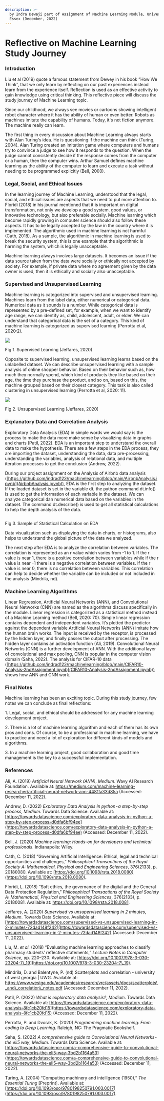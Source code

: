 ```yaml
---
description: >-
  by Indra Dewaji part of Assignment of Machine Learning Module, University of
  Essex (December, 2022)
---
```


# Reflective on Machine Learning Study Journey

### Introduction

Liu et al (2019) quote a famous statement from Dewey in his book “How We Think”, that we only learn by reflecting on our past experiences instead learn from the experience itself. Reflection is used as an effective activity to gain knowledge using critical thinking. This reflective piece will discuss the study journey of Machine Learning topic.

Since our childhood, we always see movies or cartoons showing intelligent robot character where it has the ability of human or even better. Robots as machines imitate the capability of humans. Today, it's not fiction anymore. The machine really can learn.

The first thing in every discussion about Machine Learning always starts with Alan Turing's idea. He is questioning if the machine can think (Turing, 2004). Alan Turing created an imitation game where computers and humans try to convince a judge to see how it responds to the question. When the judge cannot consistently decide if the response comes from the computer or a human, then the computer wins. Arthur Samuel defines machine learning as the ability of the computer to learn and execute a task without needing to be programmed explicitly (Bell, 2000).

### Legal, Social, and Ethical Issues

In the learning journey of Machine Learning, understood that the legal, social, and ethical issues are aspects that we need to put more attention to. Floridi (2018) in his journal mentioned that it is important on digital transformation, not only we develop a good system, good values, or innovative technology, but also preferable socially. Machine learning which become rapidly growing in computer science should also follow these aspects. It has to be legally accepted by the law in the country where it is implemented. The algorithmic used in machine learning is not harmful (Cath, 2018). As a sample, the algorithmic in machine learning is used to break the security system, this is one example that the algorithmic is harming the system, which is legally unacceptable.

Machine learning always involves large datasets. It becomes an issue if the data source taken from the data were socially or ethically not accepted by society. For example, if private data where no agreement given by the data owner is used, then it is ethically and socially also unacceptable.

### Supervised and Unsupervised Learning

Machine learning is categorized into supervised and unsupervised learning. Machines learn from the label data, either numerical or categorical data. Numerical data as it sounds is a number. While categorical data is represented by a pre-defined set, for example, when we want to identify age range, we can identify as, child, adolescent, adult, or elder. We can understand that categorical data is the set of a category. This kind of machine learning is categorized as supervised learning (Perrotta et al, 2020:2).

![](.gitbook/assets/image.png)

Fig 1. Supervised Learning (Jeffares, 2020)

Opposite to supervised learning, unsupervised learning learns based on the unlabelled dataset. We can describe unsupervised learning with a sample analysis of online shopper behavior. Based on their behavior such as, how much they normally spend, which kind of products they like based on their age, the time they purchase the product, and so on, based on this, the machine grouped based on their closest category. This task is also called clustering in unsupervised learning (Perrotta et al, 2020: 11).

![](<.gitbook/assets/image (1).png>)

Fig 2. Unsupervised Learning (Jeffares, 2020)

### Explanatory Data and Correlation Analysis

Exploratory Data Analysis (EDA) in simple words we would say is the process to make the data more make sense by visualizing data in graphs and charts (Patil, 2022).  EDA is an important step to understand the overall data to make the hypothesis. There are a few steps in the EDA process, they are importing the dataset, understanding the data, data pre-processing, understanding the variables, analysis of relational data, and multiple iteration processes to get the conclusion (Andrew, 2022).

During our project assignment on the Analysis of Airbnb data analysis ([https://github.com/indrad123/machinelearning/blob/main/AirbnbAnalysis.ipynb](AirbnbAnalysis.ipynb)), EDA is the first step to analyzing the dataset. If the loaded dataset is set in the variable dt, the python command dt.info() is used to get the information of each variable in the dataset. We can analyze categorical dan numerical data based on the variables in the dataset. The command dt.describe() is used to get all statistical calculations to help the depth analysis of the data.

<figure><img src=".gitbook/assets/image (2).png" alt=""><figcaption></figcaption></figure>

Fig 3. Sample of Statistical Calculation on EDA

Data visualization such as displaying the data in charts, or histograms, also helps to understand the global picture of the data we analyzed.

The next step after EDA is to analyze the correlation between variables. The correlation is represented as an r value which varies from -1 to 1. If the r value is near 1, there is a positive correlation between variables while if the r value is near -1 there is a negative correlation between variables. If the r value is near 0, there is no correlation between variables. This correlation can help to decide whether the variable can be included or not included in the analysis (Mindrila, nd).

### Machine Learning Algorithms

Linear Regression, Artificial Neural Networks (ANN), and Convolutional Neural Networks (CNN) are named as the algorithms discuss specifically in the module. Linear regression is categorized as a statistical method instead of a Machine Learning method (Bell, 2020: 70). Simple linear regression contains dependent and independent variables. It’s plotted the predictor against the dependent variable.Artificial Neural Networks (ANN) imitate how the human brain works. The input is received by the receptor, is processed by the hidden layer, and finally passes the output after processing. The hidden layer contains an activation function (Ali, 2019). Convolutional Neural Networks (CNN) is a further development of ANN. With the additional layer of convolutional and max pooling, CNN is popular in the computer vision domain (Saha, 2022). The analysis for CIFAR-10 data   ([https://github.com/indrad123/machinelearning/blob/main/CIFAR10-Analysis-2ndAssignment.ipynb](CIFAR10-Analysis-2ndAssignment.ipynb)) shows how ANN and CNN work.

### Final Notes

Machine learning has been an exciting topic. During this study journey, few notes we can conclude as final reflections:

1\.    Legal, social, and ethical should be addressed for any machine learning development project.

2\.    There is a lot of machine learning algorithm and each of them has its own pros and cons. Of course, to be a professional in machine learning, we have to practice and need a lot of exploration for different kinds of models and algorithms.

3\.    In a machine learning project, good collaboration and good time management is the key to a successful implementation.



### References

Ali, A. (2019) _Artificial Neural Network (ANN)_, _Medium_. Wavy AI Research Foundation. Available at: https://medium.com/machine-learning-researcher/artificial-neural-network-ann-4481fa33d85a (Accessed: December 11, 2022).

Andrew, D. (2022) _Exploratory Data Analysis in python - a step-by-step process_, _Medium_. Towards Data Science. Available at: [https://towardsdatascience.com/exploratory-data-analysis-in-python-a-step-by-step-process-d0dfa6bf94ee](https://towardsdatascience.com/exploratory-data-analysis-in-python-a-step-by-step-process-d0dfa6bf94ee) (Accessed: December 11, 2022).

Bell, J. (2020) _Machine learning: Hands-on for developers and technical professionals_. Indianapolis: Wiley.

Cath, C. (2018) “Governing Artificial Intelligence: Ethical, legal and technical opportunities and challenges,” _Philosophical Transactions of the Royal Society A: Mathematical, Physical and Engineering Sciences_, 376(2133), p. 20180080. Available at: [https://doi.org/10.1098/rsta.2018.0080](https://doi.org/10.1098/rsta.2018.0080).

Floridi, L. (2018) “Soft ethics, the governance of the digital and the General Data Protection Regulation,” _Philosophical Transactions of the Royal Society A: Mathematical, Physical and Engineering Sciences_, 376(2133), p. 20180081. Available at: https://doi.org/10.1098/rsta.2018.0081.

Jeffares, A. (2020) _Supervised vs unsupervised learning in 2 minutes_, _Medium_. Towards Data Science. Available at: [https://towardsdatascience.com/supervised-vs-unsupervised-learning-in-2-minutes-72dad148f242](https://towardsdatascience.com/supervised-vs-unsupervised-learning-in-2-minutes-72dad148f242) (Accessed: December 11, 2022).

Liu, M. _et al._ (2019) “Evaluating machine learning approaches to classify pharmacy students’ reflective statements,” _Lecture Notes in Computer Science_, pp. 220–230. Available at: [https://doi.org/10.1007/978-3-030-23204-7\_19](https://doi.org/10.1007/978-3-030-23204-7\_19).

Mindrila, D. and Balentyne, P. (nd) Scatterplots and correlation - university of west georgia | UWG. Available at: https://www.westga.edu/academics/research/vrc/assets/docs/scatterplots\_and\_correlation\_notes.pdf (Accessed: December 11, 2022).

Patil, P. (2022) _What is exploratory data analysis?_, _Medium_. Towards Data Science. Available at: [https://towardsdatascience.com/exploratory-data-analysis-8fc1cb20fd15](https://towardsdatascience.com/exploratory-data-analysis-8fc1cb20fd15)  (Accessed: December 11, 2022).

Perrotta, P. and Dvorak, K. (2020) _Programming machine learning: From coding to Deep Learning_. Raleigh, NC: The Pragmatic Bookshelf.

Saha, S. (2022) _A comprehensive guide to Convolutional Neural Networks - the eli5 way_, _Medium_. Towards Data Science. Available at: [https://towardsdatascience.com/a-comprehensive-guide-to-convolutional-neural-networks-the-eli5-way-3bd2b1164a53](https://towardsdatascience.com/a-comprehensive-guide-to-convolutional-neural-networks-the-eli5-way-3bd2b1164a53) (Accessed: December 11, 2022).

Turing, A. (2004) “Computing machinery and intelligence (1950),” _The Essential Turing_ \[Preprint]. Available at: [https://doi.org/10.1093/oso/9780198250791.003.0017](https://doi.org/10.1093/oso/9780198250791.003.0017).

&#x20;

&#x20;
